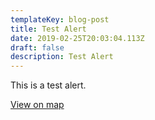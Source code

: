 ```yaml
---
templateKey: blog-post
title: Test Alert
date: 2019-02-25T20:03:04.113Z
draft: false
description: Test Alert
---
```

This is a test alert.

[View on map](/map?layer=Advisory&feature=1)